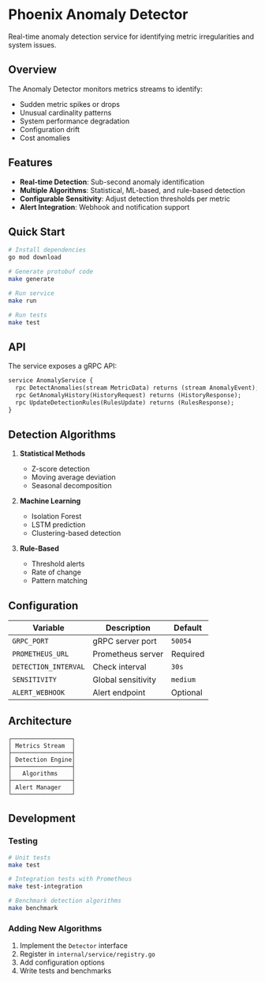 # Phoenix Anomaly Detector

Real-time anomaly detection service for identifying metric irregularities and system issues.

## Overview

The Anomaly Detector monitors metrics streams to identify:
- Sudden metric spikes or drops
- Unusual cardinality patterns
- System performance degradation
- Configuration drift
- Cost anomalies

## Features

- **Real-time Detection**: Sub-second anomaly identification
- **Multiple Algorithms**: Statistical, ML-based, and rule-based detection
- **Configurable Sensitivity**: Adjust detection thresholds per metric
- **Alert Integration**: Webhook and notification support

## Quick Start

```bash
# Install dependencies
go mod download

# Generate protobuf code
make generate

# Run service
make run

# Run tests
make test
```

## API

The service exposes a gRPC API:

```protobuf
service AnomalyService {
  rpc DetectAnomalies(stream MetricData) returns (stream AnomalyEvent);
  rpc GetAnomalyHistory(HistoryRequest) returns (HistoryResponse);
  rpc UpdateDetectionRules(RulesUpdate) returns (RulesResponse);
}
```

## Detection Algorithms

1. **Statistical Methods**
   - Z-score detection
   - Moving average deviation
   - Seasonal decomposition

2. **Machine Learning**
   - Isolation Forest
   - LSTM prediction
   - Clustering-based detection

3. **Rule-Based**
   - Threshold alerts
   - Rate of change
   - Pattern matching

## Configuration

| Variable | Description | Default |
|----------|-------------|---------|
| `GRPC_PORT` | gRPC server port | `50054` |
| `PROMETHEUS_URL` | Prometheus server | Required |
| `DETECTION_INTERVAL` | Check interval | `30s` |
| `SENSITIVITY` | Global sensitivity | `medium` |
| `ALERT_WEBHOOK` | Alert endpoint | Optional |

## Architecture

```
┌─────────────────┐
│ Metrics Stream  │
├─────────────────┤
│ Detection Engine│
├─────────────────┤
│   Algorithms    │
├─────────────────┤
│ Alert Manager   │
└─────────────────┘
```

## Development

### Testing

```bash
# Unit tests
make test

# Integration tests with Prometheus
make test-integration

# Benchmark detection algorithms
make benchmark
```

### Adding New Algorithms

1. Implement the `Detector` interface
2. Register in `internal/service/registry.go`
3. Add configuration options
4. Write tests and benchmarks